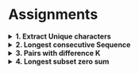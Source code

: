 # Assignments

<details> <summary><strong> 1. Extract Unique characters </strong></summary>

# 1. Extract Unique characters

    Given a string, you need to remove all the duplicates. That means, the output string should contain each character only once. The respective order of characters should remain same.

**Input format**

    String S

**Output format**

    Output String

**Constraints**:

    1 <= Length of S <= 50000

**Sample Input 1**

    ababacd

**Sample Output 1**

    abcd

**Sample Input 2**

    abcde

**Sample Output 2**

    abcde

<details> <summary><strong>Code</strong></summary>

    #include<unordered_set>
    #include<cstring>

    char* uniqueChar(char *str)
    {
        int length = strlen(str);
        // while(str[length]!=0)
        //     length++;
        // got length
        char * ret = new char[length]; // max size possible
        int j = -1;
        unordered_set<char> mp;
        for(int i=0; i<length; i++)
        {
            if(mp.count(str[i])==0) // not present
                ret[++j] = str[i], mp.insert(str[i]);
        }
        ret[++j] = 0;
        return ret;
    }

</details>

---

</details>

<details> <summary><strong> 2. Longest consecutive Sequence </strong></summary>

# 2. Longest consecutive Sequence

    You are given with an array of integers that contain numbers in random order. Write a program to find the longest possible sequence of consecutive numbers using the numbers from given array.

    You need to return the output array which contains consecutive elements. Order of elements in the output is not important.

    Best solution takes O(n) time.

    If two sequences are of equal length then return the sequence starting with the number whose occurrence is earlier in the array.

**Input Format**

    Line 1 : Integer n, Size of array
    Line 2 : Array elements (separated by space)

**Constraints**:

    1 <= Length of S <= 50000

**Sample Input 1**

    13
    2 12 9 16 10 5 3 20 25 11 1 8 6

**Sample Output 1**

    8
    9
    10
    11
    12

**Sample Input 2**

    7
    3 7 2 1 9 8 1

**Sample Output 2**

    7
    8
    9
    Explanation: Sequence should be of consecutive numbers. Here we have 2 sequences with same length i.e. [1, 2, 3] and [7, 8, 9], but output should be [7, 8, 9] because the starting point of [7, 8, 9] comes first in input array.

**Sample Input 2**

    7
    15 24 23 12 19 11 16

**Sample Output 2**

    15
    16

<details> <summary><strong>Code</strong></summary>

    #include <vector>
    using namespace std;
    #include<unordered_map>
    vector<int> longestConsecutiveIncreasingSequence(int *arr, int n)
    {
        // Method 1: sort, this is o(nlogn)
        // Method 2: o(n) solution definitely need map, hash everything in the map
        unordered_map<int, bool> mp;
        for(int i=0; i<n; i++)
            mp[arr[i]] = true; // not part of a consecutive sequence

        // map ready
        int start = 0, maxLength = 0; // identifies the return value
        mp[arr[0]] = false;    // part of a sequence

        int tstart = 0, tlen = 0, curr = 0;

        int insequence = 0;    // just so that the for loop stops if we have visited all

        for(int i=0; i<n && insequence<n; i++) // this for loop ensures that the elements occurring in the array have an upper hand, as requited by the problem.
        {
            if(mp[arr[i]]==false)
                continue; // already part of a sequence

            tlen = 1;
            curr = arr[i];
            mp[arr[i]]=false; // being part of a sequence
            insequence++;

            // look forward
            while(mp.count(curr+1)==1 && mp[curr+1]==true)// exists and has not been visited
            {
                mp[++curr]=false;
                tlen++;
                insequence++;
            }

            // look back
            curr = arr[i];
            while(mp.count(curr-1)==1 && mp[curr-1]==true)
            {
                mp[--curr] = false;
                tlen++;
                tstart--; // start changes here
                insequence++;
            }

            if(tlen > maxLength) // if we formed a equilength sequence now, it will not be considered
            {
                start = tstart;
                maxLength = tlen;
                break;
            }

            if(tlen==maxLength)
                start = tstart < start ? tstart : start; // no update required for length
        }

        // make the vector
        vector<int> ret;
        for(int i=0; i<maxLength; i++)
            ret.push_back(i+start);

        return ret;
    }

</details>

---

</details>

<details> <summary><strong> 3. Pairs with difference K </strong></summary>

# 3. Pairs with difference K

    You are given with an array of integers and an integer K. Write a program to find and print all pairs which have difference K.
    Best solution takes O(n) time. And take difference as absolute.

**Input Format**

    Line 1 : Integer n, Size of array
    Line 2 : Array elements (separated by space)
    Line 3 : K

**Output Format**

    Print pairs in different lines (pair elements separated by space). In a pair, smaller element should be printed first.
    (Order of different pairs is not important)

**Constraints**:

    1 <= n <= 5000

**Sample Input 1**

    4
    5 1 2 4
    3

**Sample Output 1**

    2 5
    1 4

**Sample Input 1**

    4
    4 4 4 4
    0

**Sample Output 1**

    4 4
    4 4
    4 4
    4 4
    4 4
    4 4

<details> <summary><strong>Code</strong></summary>

    using namespace std;
    #include<unordered_map>
    void printPairs(int *arr, int n, int k)
    {
        unordered_map<int, int>mp;
        for(int i=0; i<n; i++)
            mp[arr[i]]++;
        // created a note pad with all occurrences

        if(k==0)    // just print each term frequency ! times
        {
            for(auto i=mp.begin(); i!=mp.end(); i++)
            {
                int fct = 1;
                for(int j=1; j<i->second; j++)
                    fct*=j;

                for(int j=0; j<fct; j++)
                    cout << i->first << " " << i->first << "\n";
            }
            return;
        }

        int n1 = 0;
        for(auto i=mp.begin(); i!=mp.end(); i++)
        {
            n1 = 0;
            if(mp.count((i->first) - k)!=0)
                n1 = mp[(i->first) - k];
            n1*=(i->second);
            for(int j=0; j<n1; j++)
                cout << (i->first) - k << " " << (i->first) << "\n";

            n1 = 0;
            if(mp.count((i->first) + k)!=0)
                n1 = mp[(i->first) + k];
            n1*=(i->second);
            for(int j=0; j<n1; j++)
                cout << (i->first) << " " << (i->first) + k << "\n";

            i->second = 0;
        }
    }

</details>

---

</details>

<details> <summary><strong> 4. Longest subset zero sum </strong></summary>

# 4. Longest subset zero sum

    Given an array consisting of positive and negative integers, find the length of the longest continuous subset whose sum is zero.

    NOTE: You have to return the length of longest subset.

**Input Format**

    Line 1 : Contains an integer N i.e. size of array
    Line 2 : Contains N elements of the array, separated by spaces

**Output Format**

     Line 1 : Length of longest continuous subset

**Sample Input**

    10
    95 -97 -387 -435 -5 -70 897 127 23 284

**Sample Output**

    5

<details> <summary><strong>Code</strong></summary>

    #include<unordered_map>
    using namespace std;

    int lengthOfLongestSubsetWithZeroSum(int* arr, int size)
    {
        // naive solution
        for(int l=size; l>0; l--)
        {
            // starting point is zero
            int sum = 0;
            for(int i = 0; i < size - l + 1; i++)
            {
                sum = 0;
                for(int in=i; in < i+l; in++)
                    sum+=arr[in];
                if(sum==0)
                    return l;
            }
        }
        return -1;
    }

</details>

---

</details>
